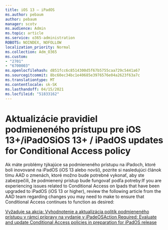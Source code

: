 ```yaml
---
title: iOS 13 – iPadOS
ms.author: pebaum
author: pebaum
manager: scotv
ms.audience: Admin
ms.topic: article
ms.service: o365-administration
ROBOTS: NOINDEX, NOFOLLOW
localization_priority: Normal
ms.collection: Adm_O365
ms.custom:
- "2701"
- "6700003"
ms.openlocfilehash: d851fcc6c8514300d5f67b5755caa729c5441a67
ms.sourcegitcommit: 8bc60ec34bc1e40685e3976576e04a2623f63a7c
ms.translationtype: MT
ms.contentlocale: sk-SK
ms.lasthandoff: 04/15/2021
ms.locfileid: "51833162"
---
```

# <a name="ios-13--ipados-updates-for-conditional-access-policy"></a><span data-ttu-id="121be-102">Aktualizácie pravidiel podmieneného prístupu pre iOS 13+/iPadOS</span><span class="sxs-lookup"><span data-stu-id="121be-102">iOS 13+ / iPadOS updates for Conditional Access policy</span></span>

<span data-ttu-id="121be-103">Ak máte problémy týkajúce sa podmieneného prístupu na iPadoch, ktoré boli inovované na iPadOS (iOS 13 alebo novší), pozrite si nasledujúci článok tímu AAD o zmenách, ktoré možno bude potrebné vykonať, aby ste zabezpečili, že podmienený prístup bude fungovať podľa potreby:</span><span class="sxs-lookup"><span data-stu-id="121be-103">If you are experiencing issues related to Conditional Access on Ipads that have been upgraded to iPadOS (iOS 13 or higher), review the following article from the AAD team regarding changes you may need to make to ensure that Conditional Access continues to function as desired:</span></span>

[<span data-ttu-id="121be-104">Vyžaduje sa akcia: Vyhodnotenie a aktualizácia politík podmieneného prístupu v rámci prípravy na vydanie v iPadeOS</span><span class="sxs-lookup"><span data-stu-id="121be-104">Action Required: Evaluate and update Conditional Access policies in preparation for iPadOS release</span></span>](https://support.microsoft.com/help/4521038/action-required-update-conditional-access-policies-for-ipados)